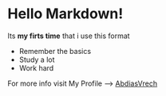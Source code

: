 # Hello Markdown!

Its **my firts time** that i use this format

* Remember the basics
* Study a lot
* Work hard

For more info visit My Profile --> [AbdiasVrech](https://www.github.com/abdiasvrech)
